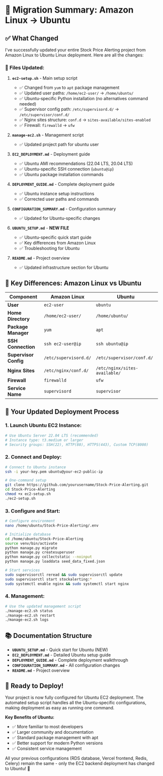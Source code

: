 # 🐧 Migration Summary: Amazon Linux → Ubuntu

## ✅ What Changed

I've successfully updated your entire Stock Price Alerting project from Amazon Linux to Ubuntu Linux deployment. Here are all the changes:

### 📝 **Files Updated:**

1. **`ec2-setup.sh`** - Main setup script
   - ✅ Changed from `yum` to `apt` package management
   - ✅ Updated user paths: `/home/ec2-user/` → `/home/ubuntu/`
   - ✅ Ubuntu-specific Python installation (no alternatives command needed)
   - ✅ Supervisor config path: `/etc/supervisord.d/` → `/etc/supervisor/conf.d/`
   - ✅ Nginx sites structure: `conf.d` → `sites-available/sites-enabled`
   - ✅ Firewall: `firewalld` → `ufw`

2. **`manage-ec2.sh`** - Management script
   - ✅ Updated project path for ubuntu user

3. **`EC2_DEPLOYMENT.md`** - Deployment guide
   - ✅ Ubuntu AMI recommendations (22.04 LTS, 20.04 LTS)
   - ✅ Ubuntu-specific SSH connection (`ubuntu@ip`)
   - ✅ Ubuntu package installation commands

4. **`DEPLOYMENT_GUIDE.md`** - Complete deployment guide
   - ✅ Ubuntu instance setup instructions
   - ✅ Corrected user paths and commands

5. **`CONFIGURATION_SUMMARY.md`** - Configuration summary
   - ✅ Updated for Ubuntu-specific changes

6. **`UBUNTU_SETUP.md`** - **NEW FILE**
   - ✅ Ubuntu-specific quick start guide
   - ✅ Key differences from Amazon Linux
   - ✅ Troubleshooting for Ubuntu

7. **`README.md`** - Project overview
   - ✅ Updated infrastructure section for Ubuntu

## 🔄 **Key Differences: Amazon Linux vs Ubuntu**

| Component | Amazon Linux | Ubuntu |
|-----------|-------------|---------|
| **User** | `ec2-user` | `ubuntu` |
| **Home Directory** | `/home/ec2-user/` | `/home/ubuntu/` |
| **Package Manager** | `yum` | `apt` |
| **SSH Connection** | `ssh ec2-user@ip` | `ssh ubuntu@ip` |
| **Supervisor Config** | `/etc/supervisord.d/` | `/etc/supervisor/conf.d/` |
| **Nginx Sites** | `/etc/nginx/conf.d/` | `/etc/nginx/sites-available/` |
| **Firewall** | `firewalld` | `ufw` |
| **Service Name** | `supervisord` | `supervisor` |

## 🚀 **Your Updated Deployment Process**

### **1. Launch Ubuntu EC2 Instance:**
```bash
# Use Ubuntu Server 22.04 LTS (recommended)
# Instance type: t3.medium or larger
# Security groups: SSH(22), HTTP(80), HTTPS(443), Custom TCP(8000)
```

### **2. Connect and Deploy:**
```bash
# Connect to Ubuntu instance
ssh -i your-key.pem ubuntu@your-ec2-public-ip

# One-command setup
git clone https://github.com/yourusername/Stock-Price-Alerting.git
cd Stock-Price-Alerting
chmod +x ec2-setup.sh
./ec2-setup.sh
```

### **3. Configure and Start:**
```bash
# Configure environment
nano /home/ubuntu/Stock-Price-Alerting/.env

# Initialize database
cd /home/ubuntu/Stock-Price-Alerting
source venv/bin/activate
python manage.py migrate
python manage.py createsuperuser
python manage.py collectstatic --noinput
python manage.py loaddata seed_data_fixed.json

# Start services
sudo supervisorctl reread && sudo supervisorctl update
sudo supervisorctl start stockalerting:*
sudo systemctl enable nginx && sudo systemctl start nginx
```

### **4. Management:**
```bash
# Use the updated management script
./manage-ec2.sh status
./manage-ec2.sh restart
./manage-ec2.sh logs
```

## 📚 **Documentation Structure**

- **`UBUNTU_SETUP.md`** - Quick start for Ubuntu (NEW)
- **`EC2_DEPLOYMENT.md`** - Detailed Ubuntu setup guide
- **`DEPLOYMENT_GUIDE.md`** - Complete deployment walkthrough
- **`CONFIGURATION_SUMMARY.md`** - All configuration changes
- **`README.md`** - Project overview

## 🎯 **Ready to Deploy!**

Your project is now fully configured for Ubuntu EC2 deployment. The automated setup script handles all the Ubuntu-specific configurations, making deployment as easy as running one command.

**Key Benefits of Ubuntu:**
- ✅ More familiar to most developers
- ✅ Larger community and documentation
- ✅ Standard package management with apt
- ✅ Better support for modern Python versions
- ✅ Consistent service management

All your previous configurations (RDS database, Vercel frontend, Redis, Celery) remain the same - only the EC2 backend deployment has changed to Ubuntu! 🎉
